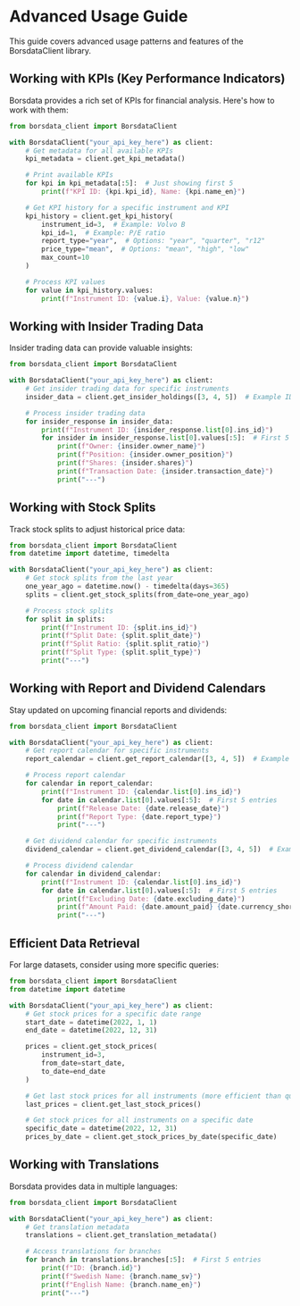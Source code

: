 # Advanced Usage Guide

This guide covers advanced usage patterns and features of the BorsdataClient library.

## Working with KPIs (Key Performance Indicators)

Borsdata provides a rich set of KPIs for financial analysis. Here's how to work with them:

```python
from borsdata_client import BorsdataClient

with BorsdataClient("your_api_key_here") as client:
    # Get metadata for all available KPIs
    kpi_metadata = client.get_kpi_metadata()

    # Print available KPIs
    for kpi in kpi_metadata[:5]:  # Just showing first 5
        print(f"KPI ID: {kpi.kpi_id}, Name: {kpi.name_en}")

    # Get KPI history for a specific instrument and KPI
    kpi_history = client.get_kpi_history(
        instrument_id=3,  # Example: Volvo B
        kpi_id=1,  # Example: P/E ratio
        report_type="year",  # Options: "year", "quarter", "r12"
        price_type="mean",  # Options: "mean", "high", "low"
        max_count=10
    )

    # Process KPI values
    for value in kpi_history.values:
        print(f"Instrument ID: {value.i}, Value: {value.n}")
```

## Working with Insider Trading Data

Insider trading data can provide valuable insights:

```python
from borsdata_client import BorsdataClient

with BorsdataClient("your_api_key_here") as client:
    # Get insider trading data for specific instruments
    insider_data = client.get_insider_holdings([3, 4, 5])  # Example IDs

    # Process insider trading data
    for insider_response in insider_data:
        print(f"Instrument ID: {insider_response.list[0].ins_id}")
        for insider in insider_response.list[0].values[:5]:  # First 5 entries
            print(f"Owner: {insider.owner_name}")
            print(f"Position: {insider.owner_position}")
            print(f"Shares: {insider.shares}")
            print(f"Transaction Date: {insider.transaction_date}")
            print("---")
```

## Working with Stock Splits

Track stock splits to adjust historical price data:

```python
from borsdata_client import BorsdataClient
from datetime import datetime, timedelta

with BorsdataClient("your_api_key_here") as client:
    # Get stock splits from the last year
    one_year_ago = datetime.now() - timedelta(days=365)
    splits = client.get_stock_splits(from_date=one_year_ago)

    # Process stock splits
    for split in splits:
        print(f"Instrument ID: {split.ins_id}")
        print(f"Split Date: {split.split_date}")
        print(f"Split Ratio: {split.split_ratio}")
        print(f"Split Type: {split.split_type}")
        print("---")
```

## Working with Report and Dividend Calendars

Stay updated on upcoming financial reports and dividends:

```python
from borsdata_client import BorsdataClient

with BorsdataClient("your_api_key_here") as client:
    # Get report calendar for specific instruments
    report_calendar = client.get_report_calendar([3, 4, 5])  # Example IDs

    # Process report calendar
    for calendar in report_calendar:
        print(f"Instrument ID: {calendar.list[0].ins_id}")
        for date in calendar.list[0].values[:5]:  # First 5 entries
            print(f"Release Date: {date.release_date}")
            print(f"Report Type: {date.report_type}")
            print("---")

    # Get dividend calendar for specific instruments
    dividend_calendar = client.get_dividend_calendar([3, 4, 5])  # Example IDs

    # Process dividend calendar
    for calendar in dividend_calendar:
        print(f"Instrument ID: {calendar.list[0].ins_id}")
        for date in calendar.list[0].values[:5]:  # First 5 entries
            print(f"Excluding Date: {date.excluding_date}")
            print(f"Amount Paid: {date.amount_paid} {date.currency_short_name}")
            print("---")
```

## Efficient Data Retrieval

For large datasets, consider using more specific queries:

```python
from borsdata_client import BorsdataClient
from datetime import datetime

with BorsdataClient("your_api_key_here") as client:
    # Get stock prices for a specific date range
    start_date = datetime(2022, 1, 1)
    end_date = datetime(2022, 12, 31)

    prices = client.get_stock_prices(
        instrument_id=3,
        from_date=start_date,
        to_date=end_date
    )

    # Get last stock prices for all instruments (more efficient than querying each)
    last_prices = client.get_last_stock_prices()

    # Get stock prices for all instruments on a specific date
    specific_date = datetime(2022, 12, 31)
    prices_by_date = client.get_stock_prices_by_date(specific_date)
```

## Working with Translations

Borsdata provides data in multiple languages:

```python
from borsdata_client import BorsdataClient

with BorsdataClient("your_api_key_here") as client:
    # Get translation metadata
    translations = client.get_translation_metadata()

    # Access translations for branches
    for branch in translations.branches[:5]:  # First 5 entries
        print(f"ID: {branch.id}")
        print(f"Swedish Name: {branch.name_sv}")
        print(f"English Name: {branch.name_en}")
        print("---")
```
